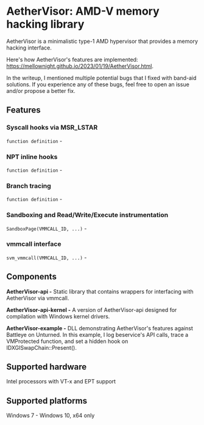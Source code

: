 # AetherVisor: AMD-V memory hacking library

AetherVisor is a minimalistic type-1 AMD hypervisor that provides a memory hacking interface.  

Here's how AetherVisor's features are implemented: https://mellownight.github.io/2023/01/19/AetherVisor.html. 

In the writeup, I mentioned multiple potential bugs that I fixed with band-aid solutions. If you experience any of these bugs, feel free to open an issue and/or propose a better fix.

## Features
### Syscall hooks via MSR_LSTAR
```function definition``` - 


### NPT inline hooks
```function definition``` - 

### Branch tracing
```function definition``` - 

### Sandboxing and Read/Write/Execute instrumentation
```SandboxPage(VMMCALL_ID, ...)``` - 

### vmmcall interface
```svm_vmmcall(VMMCALL_ID, ...)``` -

## Components ##

**AetherVisor-api -** Static library that contains wrappers for interfacing with AetherVisor via vmmcall.

**AetherVisor-api-kernel -** A version of AetherVisor-api designed for compilation with Windows kernel drivers.

**AetherVisor-example -** DLL demonstrating AetherVisor's features against Battleye on Unturned. In this example, I log beservice's API calls, trace a VMProtected function, and set a hidden hook on IDXGISwapChain::Present().

## Supported hardware ##
 Intel processors with VT-x and EPT support

## Supported platforms ##
 Windows 7 - Windows 10, x64 only
 

